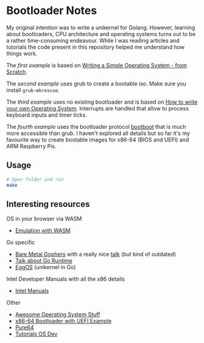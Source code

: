 # Bootloader Notes

My original intention was to write a unikernel for Golang. However, learning
about bootloaders, CPU architecture and operating systems turns out to be a
rather time-consuming endeavour. While I was reading articles and tutorials the
code present in this repository helped me understand how things work.

The *first example* is based on
[Writing a Simple Operating System - from Scratch](https://www.cs.bham.ac.uk/~exr/lectures/opsys/10_11/lectures/os-dev.pdf).

The *second example* uses grub to create a bootable iso. Make sure you install
`grub-mkrescue`.

The *third example* uses no existing bootloader and is based on
[How to write your own Operating System](https://alamot.github.io/os_isr/).
Interrupts are handled that allow to process keyboard inputs and timer
ticks.

The *fourth example* uses the bootloader protocol
[bootboot](https://gitlab.com/bztsrc/bootboot) that is much more accessible than
grub. I haven't explored all details but so far it's my favourite way to create
bootable images for x86-64 (BIOS and UEFI) and ARM Raspberry Pis.

## Usage

```sh
# Open folder and run
make
```

## Interesting resources

OS in your browser via WASM

- [Emulation with WASM](https://copy.sh/v86/)

Go specific

- [Bare Metal Gophers](https://github.com/achilleasa/bare-metal-gophers) with a
  really nice [talk](https://www.youtube.com/watch?v=8T3VxGrrJwc) (but kind of
  outdated)
- [Talk about Go Runtime](https://www.youtube.com/watch?v=YpRNFNFaLGY)
- [EggOS](https://github.com/icexin/eggos) (unikernel in Go)

Intel Developer Manuals with all the x86 details

- [Intel Manuals](https://www.intel.com/content/www/us/en/developer/articles/technical/intel-sdm.html)

Other

- [Awesome Operating System Stuff](https://github.com/jubalh/awesome-os?tab=readme-ov-file)
- [x86-64 Bootloader with UEFI Example](https://github.com/johndoe31415/toy_x64_bootloader)
- [Pure64](https://github.com/ReturnInfinity/Pure64)
- [Tutorials OS Dev](https://wiki.osdev.org/Tutorials)
